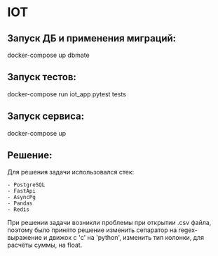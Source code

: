 # IOT

## Запуск ДБ и применения миграций:

docker-compose up dbmate

## Запуск тестов:

docker-compose run iot_app pytest tests

## Запуск сервиса:

docker-compose up

## Решение:

Для решения задачи использовался стек:

    - PostgreSQL
    - FastApi
    - AsyncPg
    - Pandas
    - Redis

При решении задачи возникли проблемы при открытии .csv файла, поэтому было принято решение изменить сепаратор на
regex-выражение и движок с 'c' на 'python', изменить тип колонки, для расчёты суммы, на float.
